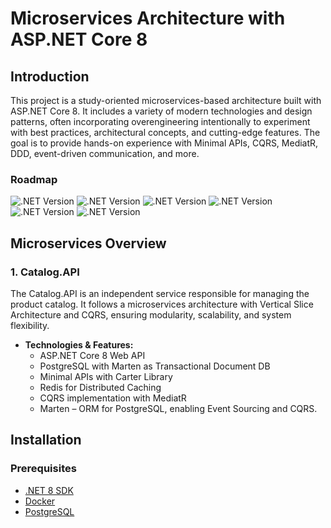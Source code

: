 # Microservices Architecture with ASP.NET Core 8

## Introduction
This project is a study-oriented microservices-based architecture built with ASP.NET Core 8. It includes a variety of modern technologies and design patterns, often incorporating overengineering intentionally to experiment with best practices, architectural concepts, and cutting-edge features. The goal is to provide hands-on experience with Minimal APIs, CQRS, MediatR, DDD, event-driven communication, and more.

<h3>Roadmap</h3>  

![.NET Version](https://img.shields.io/badge/Catalog.API-Done-mediumgreen)
![.NET Version](https://img.shields.io/badge/Basket.API-Developing-blue)
![.NET Version](https://img.shields.io/badge/Discount.API-Pending-purple)
![.NET Version](https://img.shields.io/badge/Ordering.API-Pending-purple)
![.NET Version](https://img.shields.io/badge/Yarp_API_Gateway-Pending-purple)
![.NET Version](https://img.shields.io/badge/Client_WebApp-Pending-purple)


## Microservices Overview
### 1. **Catalog.API**
The Catalog.API is an independent service responsible for managing the product catalog. It follows a microservices architecture with Vertical Slice Architecture and CQRS, ensuring modularity, scalability, and system flexibility.

- **Technologies & Features:**
  - ASP.NET Core 8 Web API
  - PostgreSQL with Marten as Transactional Document DB
  - Minimal APIs with Carter Library
  - Redis for Distributed Caching
  - CQRS implementation with MediatR
  - Marten – ORM for PostgreSQL, enabling Event Sourcing and CQRS.

## Installation
### Prerequisites
- [.NET 8 SDK](https://dotnet.microsoft.com/download)
- [Docker](https://www.docker.com/get-started)
- [PostgreSQL](https://www.postgresql.org/download/)
<!-- - [RabbitMQ](https://www.rabbitmq.com/download.html) -->
<!-- - [Redis](https://redis.io/download/) -->

